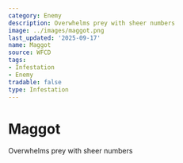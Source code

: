 ```yaml
---
category: Enemy
description: Overwhelms prey with sheer numbers
image: ../images/maggot.png
last_updated: '2025-09-17'
name: Maggot
source: WFCD
tags:
- Infestation
- Enemy
tradable: false
type: Infestation
---
```


# Maggot

Overwhelms prey with sheer numbers

